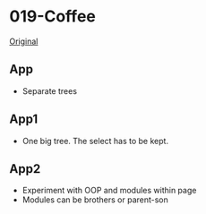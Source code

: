 # 019-Coffee

[Original](https://hyf-github.netlify.com/)

## App
* Separate trees

## App1
* One big tree. The select has to be kept.

## App2
* Experiment with OOP and modules within page
* Modules can be brothers or parent-son